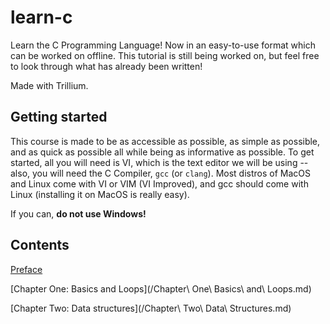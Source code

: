 # learn-c
Learn the C Programming Language! Now in an easy-to-use format which can be worked on offline. This tutorial is still being worked on, but feel free to look through what has already been written!

Made with Trillium.

## Getting started

This course is made to be as accessible as possible, as simple as possible, and as quick as possible all while being as informative as possible. To get started, all you will need is VI, which is the text editor we will be using -- also, you will need the C Compiler, `gcc` (or `clang`). Most distros of MacOS and Linux come with VI or VIM (VI Improved), and gcc should come with Linux (installing it on MacOS is really easy).  

If you can, **do not use Windows!**

## Contents

[Preface](/Preface.md)  

[Chapter One: Basics and Loops](/Chapter\ One\ Basics\ and\ Loops.md)  

[Chapter Two: Data structures](/Chapter\ Two\ Data\ Structures.md)
